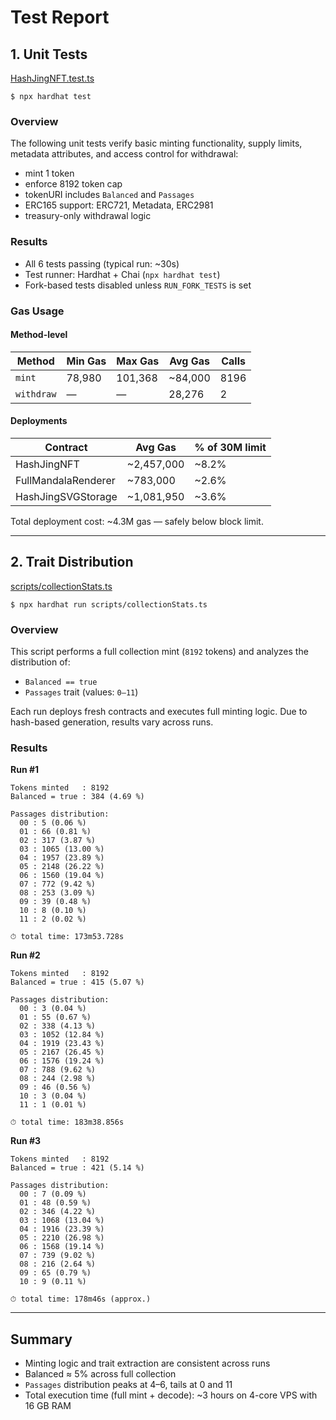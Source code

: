 # Test Report

## 1. Unit Tests

[HashJingNFT.test.ts](https://github.com/DataSattva/hashjing-nft/blob/main/test/HashJingNFT.test.ts)
```
$ npx hardhat test
```

### Overview

The following unit tests verify basic minting functionality, supply limits, metadata attributes, and access control for withdrawal:

* mint 1 token
* enforce 8192 token cap
* tokenURI includes `Balanced` and `Passages`
* ERC165 support: ERC721, Metadata, ERC2981
* treasury-only withdrawal logic

### Results

* All 6 tests passing (typical run: \~30s)
* Test runner: Hardhat + Chai (`npx hardhat test`)
* Fork-based tests disabled unless `RUN_FORK_TESTS` is set

### Gas Usage

#### Method-level

| Method       | Min Gas  | Max Gas  | Avg Gas  | Calls  |
|--------------|----------|----------|----------|--------|
| `mint`       | 78,980   | 101,368  | ~84,000  | 8196   |
| `withdraw`   | —        | —        | 28,276   | 2      |

#### Deployments

| Contract             | Avg Gas     | % of 30M limit |
|----------------------|-------------|----------------|
| HashJingNFT          | ~2,457,000  | ~8.2%          |
| FullMandalaRenderer  | ~783,000    | ~2.6%          |
| HashJingSVGStorage   | ~1,081,950  | ~3.6%          |

Total deployment cost: ~4.3M gas — safely below block limit.

---

## 2. Trait Distribution

[scripts/collectionStats.ts](https://github.com/DataSattva/hashjing-nft/blob/main/scripts/collectionStats.ts)
```
$ npx hardhat run scripts/collectionStats.ts
```

### Overview

This script performs a full collection mint (`8192` tokens) and analyzes the distribution of:

* `Balanced == true`
* `Passages` trait (values: `0–11`)

Each run deploys fresh contracts and executes full minting logic. Due to hash-based generation, results vary across runs.

### Results

<strong>Run #1</strong>

```
Tokens minted   : 8192
Balanced = true : 384 (4.69 %)

Passages distribution:
  00 : 5 (0.06 %)
  01 : 66 (0.81 %)
  02 : 317 (3.87 %)
  03 : 1065 (13.00 %)
  04 : 1957 (23.89 %)
  05 : 2148 (26.22 %)
  06 : 1560 (19.04 %)
  07 : 772 (9.42 %)
  08 : 253 (3.09 %)
  09 : 39 (0.48 %)
  10 : 8 (0.10 %)
  11 : 2 (0.02 %)

⏱ total time: 173m53.728s
```

<strong>Run #2</strong>

```
Tokens minted   : 8192
Balanced = true : 415 (5.07 %)

Passages distribution:
  00 : 3 (0.04 %)
  01 : 55 (0.67 %)
  02 : 338 (4.13 %)
  03 : 1052 (12.84 %)
  04 : 1919 (23.43 %)
  05 : 2167 (26.45 %)
  06 : 1576 (19.24 %)
  07 : 788 (9.62 %)
  08 : 244 (2.98 %)
  09 : 46 (0.56 %)
  10 : 3 (0.04 %)
  11 : 1 (0.01 %)

⏱ total time: 183m38.856s
```

<strong>Run #3</strong>

```
Tokens minted   : 8192  
Balanced = true : 421 (5.14 %)

Passages distribution:
  00 : 7 (0.09 %)
  01 : 48 (0.59 %)
  02 : 346 (4.22 %)
  03 : 1068 (13.04 %)
  04 : 1916 (23.39 %)
  05 : 2210 (26.98 %)
  06 : 1568 (19.14 %)
  07 : 739 (9.02 %)
  08 : 216 (2.64 %)
  09 : 65 (0.79 %)
  10 : 9 (0.11 %)

⏱ total time: 178m46s (approx.)
```

---

## Summary

* Minting logic and trait extraction are consistent across runs
* Balanced ≈ 5% across full collection
* `Passages` distribution peaks at 4–6, tails at 0 and 11
* Total execution time (full mint + decode): \~3 hours on 4-core VPS with 16 GB RAM

